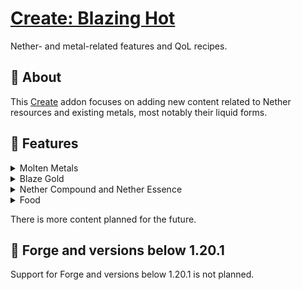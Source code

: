 # [Create: Blazing Hot](https://modrinth.com/mod/create-blazing-hot)

Nether- and metal-related features and QoL recipes.

## 📝 About

This [Create](https://modrinth.com/mod/create-fabric) addon focuses on adding new content related to Nether resources
and existing metals, most notably their liquid forms.

## 🔧 Features

<details>
    <summary>Molten Metals</summary>
    <p>Create: Blazing Hot adds molten variants of metals to the game. Currently, only Gold and Blaze Gold have their liquid forms, but more will be added in the future.</p>
    <p>There are new filling recipes using Molten Gold for Golden Carrots, Glistering Melons and Golden Apples.</p>
    <p>Molten metals can also interact with Water:</p>
    <ul>
        <li>Molten Gold turns into Cobblestone, but it's way faster than Lava.</li>
        <li>Molten Blaze Gold turns into Netherrack.</li>
    </ul>
</details>

<details>
    <summary>Blaze Gold</summary>
    <p>This new alloy is the main part of the mod. It is obtained by mixing Molten Gold and a new ingredient - <b>Nether Essence</b>. Blaze Gold is used in various recipes:</p>
    <ul>
        <li>Crushing Blaze Gold Rods has a chance of dropping Blaze Powder, allowing for easy automation of it.</li>
        <li>Blaze Gold Rods are also used in the crafting of Modern Lamps - a new block to light up your builds, and Blaze Arrows - a new type of arrow that deals extra damage when shot in The Nether dimension!</li>
        <li>Either Blaze Gold Nuggets or Molten Blaze Gold can be used to craft Blaze Carrots, which stop the player from burning on being eaten.</li>
        <li>Molten Blaze Gold can be used to craft new variants of Apples, that give longer Fire Resistance effect and are more damage-focused.</li>
    </ul>
    <p>More features for Blaze Gold are planned, such as Blaze Casings and some new machinery!</p>
</details>

<details>
    <summary>Nether Compound and Nether Essence</summary>
    <p>Nether Compound can be obtained by mixing some Overworld and Nether materials together. It can be haunted into the Nether Essence. Currently, it's only used in the Blaze Gold recipe, but there is more content planned for these items.</p>
</details>

<details>
    <summary>Food</summary>
    <p>This mod adds new Apple and Carrot variants:</p>
    <ul>
        <li><b>Blaze Carrot</b> - has the stats of a Golden Carrot, but it also extinguishes on consumption</li>
        <li><b>Blaze Apple</b> - crafted with Blaze Gold, has the effects of the Golden Apple and 5 minutes of Fire Resistance</li>
        <li><b>Stellar Blaze Apple</b> - crafted by deploying a Nether Star on a Blaze Apple and gives 8 minutes of Fire Resistance instead of 5</li>
        <li><b>Enchanted Blaze Apple</b> - crafted in Sequenced Assembly, has the effects of the Stellar Blaze Apple, but gives Absorption III instead of I and also gives Strength for 5 minutes</li>
        <li><b>Stellar Golden Apple</b> - has the stats of a Golden Apple and also gives Fire Resistance for 5 minutes; can be crafted into an Enchanted Golden Apple</li>
    </ul>
    <ul>
        <li>There are more foods planned in the future for other metals.</li>
    </ul>
</details>

There is more content planned for the future.

## 🔨 Forge and versions below 1.20.1

Support for Forge and versions below 1.20.1 is not planned.
